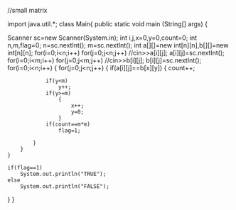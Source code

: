 //small matrix

import java.util.*;
class Main{
public static void main (String[] args) {
    
Scanner sc=new Scanner(System.in);
int i,j,x=0,y=0,count=0;
    int n,m,flag=0;
    n=sc.nextInt();
    m=sc.nextInt();
    int a[][]=new int[n][n],b[][]=new int[n][n];
    for(i=0;i<n;i++)
        for(j=0;j<n;j++)
            //cin>>a[i][j];
            a[i][j]=sc.nextInt();
    for(i=0;i<m;i++)
        for(j=0;j<m;j++)
            //cin>>b[i][j];
            b[i][j]=sc.nextInt();
    for(i=0;i<n;i++)
    {
        for(j=0;j<n;j++)
        {
            if(a[i][j]==b[x][y])
            {
                count++;
       
                if(y<m)
                    y++;
                if(y>=m)
                    {
                        x++;
                        y=0;
                    }
                if(count==m*m)
                    flag=1;
                
            }
        }
    }    
        
    if(flag==1)
        System.out.println("TRUE");
    else
        System.out.println("FALSE");
 }
}
